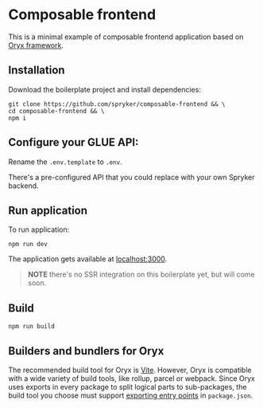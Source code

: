 # Composable frontend

This is a minimal example of composable frontend application based on [Oryx framework](https://github.com/spryker/oryx).

## Installation

Download the boilerplate project and install dependencies:

```shell
git clone https://github.com/spryker/composable-frontend && \
cd composable-frontend && \
npm i
```

## Configure your GLUE API:

Rename the `.env.template` to `.env`.

There's a pre-configured API that you could replace with your own Spryker backend.

## Run application

To run application:

`npm run dev`

The application gets available at [localhost:3000](http://localhost:3000).

> **NOTE** there's no SSR integration on this boilerplate yet, but will come soon.

## Build

`npm run build`

## Builders and bundlers for Oryx

The recommended build tool for Oryx is [Vite](https://vitejs.dev/). However, Oryx is compatible with a wide variety of build tools, like rollup, parcel or webpack. Since Oryx uses exports in every package to split logical parts to sub-packages, the build tool you choose must support [exporting entry points](https://nodejs.org/api/packages.html#package-entry-points) in `package.json`.
